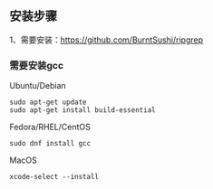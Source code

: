 ## 安装步骤
1、需要安装：https://github.com/BurntSushi/ripgrep

### 需要安装gcc
Ubuntu/Debian

```
sudo apt-get update
sudo apt-get install build-essential
```


Fedora/RHEL/CentOS

```
sudo dnf install gcc
```

MacOS

```
xcode-select --install
```

